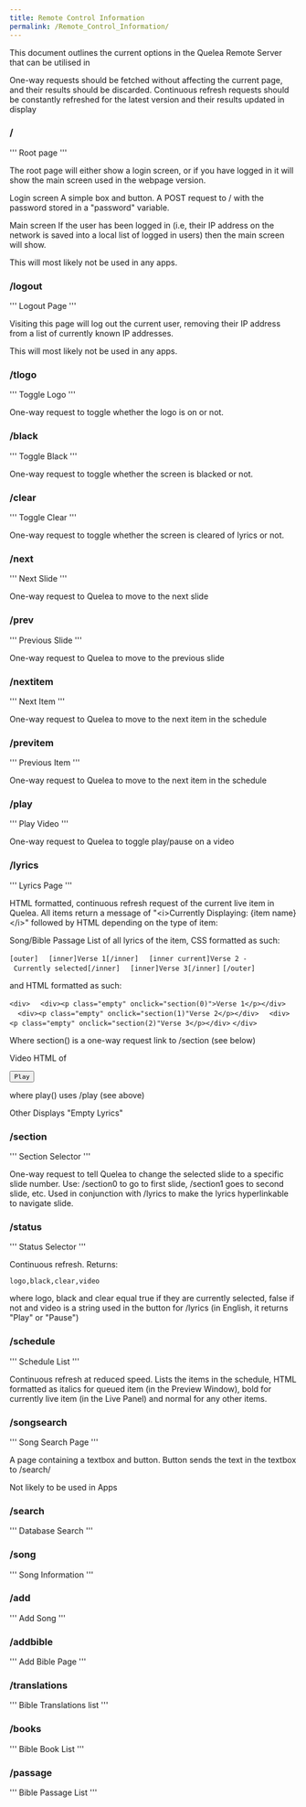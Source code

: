 ```yaml
---
title: Remote Control Information
permalink: /Remote_Control_Information/
---
```


This document outlines the current options in the Quelea Remote Server that can be utilised in

One-way requests should be fetched without affecting the current page, and their results should be discarded. Continuous refresh requests should be constantly refreshed for the latest version and their results updated in display

### /

''' Root page '''

The root page will either show a login screen, or if you have logged in it will show the main screen used in the webpage version.

Login screen
A simple box and button. A POST request to / with the password stored in a "password" variable.

Main screen
If the user has been logged in (i.e, their IP address on the network is saved into a local list of logged in users) then the main screen will show.

This will most likely not be used in any apps.

### /logout

''' Logout Page '''

Visiting this page will log out the current user, removing their IP address from a list of currently known IP addresses.

This will most likely not be used in any apps.

### /tlogo

''' Toggle Logo '''

One-way request to toggle whether the logo is on or not.

### /black

''' Toggle Black '''

One-way request to toggle whether the screen is blacked or not.

### /clear

''' Toggle Clear '''

One-way request to toggle whether the screen is cleared of lyrics or not.

### /next

''' Next Slide '''

One-way request to Quelea to move to the next slide

### /prev

''' Previous Slide '''

One-way request to Quelea to move to the previous slide

### /nextitem

''' Next Item '''

One-way request to Quelea to move to the next item in the schedule

### /previtem

''' Previous Item '''

One-way request to Quelea to move to the next item in the schedule

### /play

''' Play Video '''

One-way request to Quelea to toggle play/pause on a video

### /lyrics

''' Lyrics Page '''

HTML formatted, continuous refresh request of the current live item in Quelea. All items return a message of "&lt;i&gt;Currently Displaying: {item name}&lt;/i&gt;" followed by HTML depending on the type of item:

Song/Bible Passage
List of all lyrics of the item, CSS formatted as such:

`[outer]`
`  [inner]Verse 1[/inner]`
`  [inner current]Verse 2 - Currently selected[/inner]`
`  [inner]Verse 3[/inner]`
`[/outer]`

and HTML formatted as such:

`<div>`
`  <div><p class="empty" onclick="section(0)">Verse 1</p></div>`
`  <div><p class="empty" onclick="section(1)"Verse 2</p></div>`
`  <div><p class="empty" onclick="section(2)"Verse 3</p></div>`
`</div>`

Where section() is a one-way request link to /section (see below)

Video
HTML of

<button type="button" onclick="play();" id="playbutton">`Play`</button>

where play() uses /play (see above)

Other
Displays "Empty Lyrics"

### /section

''' Section Selector '''

One-way request to tell Quelea to change the selected slide to a specific slide number. Use: /section0 to go to first slide, /section1 goes to second slide, etc. Used in conjunction with /lyrics to make the lyrics hyperlinkable to navigate slide.

### /status

''' Status Selector '''

Continuous refresh. Returns:

`logo,black,clear,video`

where logo, black and clear equal true if they are currently selected, false if not and video is a string used in the button for /lyrics (in English, it returns "Play" or "Pause")

### /schedule

''' Schedule List '''

Continuous refresh at reduced speed. Lists the items in the schedule, HTML formatted as italics for queued item (in the Preview Window), bold for currently live item (in the Live Panel) and normal for any other items.

### /songsearch

''' Song Search Page '''

A page containing a textbox and button. Button sends the text in the textbox to /search/

Not likely to be used in Apps

### /search

''' Database Search '''

### /song

''' Song Information '''

### /add

''' Add Song '''

### /addbible

''' Add Bible Page '''

### /translations

''' Bible Translations list '''

### /books

''' Bible Book List '''

### /passage

''' Bible Passage List '''